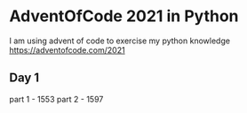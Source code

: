 # AdventOfCode 2021 in Python

I am using advent of code to exercise my python knowledge 
https://adventofcode.com/2021

## Day 1 
part 1 - 1553
part 2 - 1597

